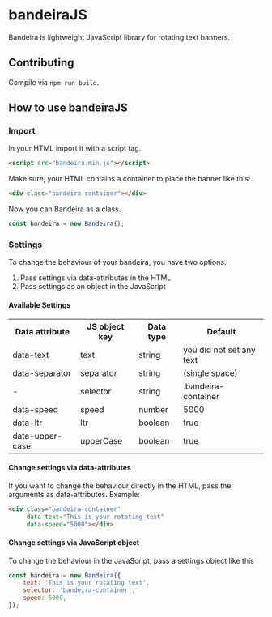 # bandeiraJS 
Bandeira is lightweight JavaScript library for rotating text banners.

## Contributing
Compile via `npm run build`.

## How to use bandeiraJS
### Import
In your HTML import it with a script tag.
```html
<script src="bandeira.min.js"></script>
```
Make sure, your HTML contains a container to place the banner like this:
```html
<div class="bandeira-container"></div>
```
Now you can Bandeira as a class.
```js
const bandeira = new Bandeira();
```
### Settings
To change the behaviour of your bandeira, you have two options.
<ol>
<li>Pass settings via data-attributes in the HTML</li>
<li>Pass settings as an object in the JavaScript</li>
</ol>

#### Available Settings

<table>
<tr>
<th>Data attribute</th>
<th>JS object key</th>
<th>Data type</th>
<th>Default</th>
</tr>
<tr>
<td>data-text</td>
<td>text</td>
<td>string</td>
<td>you did not set any text</td>
</tr>
<tr>
<td>data-separator</td>
<td>separator</td>
<td>string</td>
<td>(single space)</td>
</tr>
<tr>
<td>-</td>
<td>selector</td>
<td>string</td>
<td>.bandeira-container</td>
</tr>
<tr>
<td>data-speed</td>
<td>speed</td>
<td>number</td>
<td>5000</td>
</tr>
<tr>
<td>data-ltr</td>
<td>ltr</td>
<td>boolean</td>
<td>true</td>
</tr>
<tr>
<td>data-upper-case</td>
<td>upperCase</td>
<td>boolean</td>
<td>true</td>
</tr>
</table>

#### Change settings via data-attributes
If you want to change the behaviour directly in the HTML, pass the arguments as data-attributes. Example:
```html
<div class="bandeira-container"
     data-text="This is your rotating text"
     data-speed="5000"></div>
```

#### Change settings via JavaScript object
To change the behaviour in the JavaScript, pass a settings object like this
```js
const bandeira = new Bandeira({
    text: 'This is your rotating text',
    selector: 'bandeira-container',
    speed: 5000,
});
```
